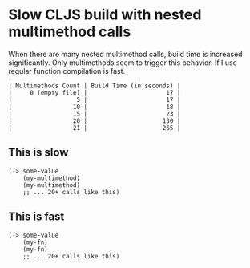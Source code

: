 # Slow CLJS build with nested multimethod calls

When there are many nested multimethod calls, build time is increased
significantly. Only multimethods seem to trigger this behavior. If I
use regular function compilation is fast.

    | Multimethods Count | Build Time (in seconds) |
    |     0 (empty file) |                      17 |
    |                  5 |                      17 |
    |                 10 |                      18 |
    |                 15 |                      23 |
    |                 20 |                     130 |
    |                 21 |                     265 |


## This is slow

    (-> some-value
        (my-multimethod)
        (my-multimethod)
        ;; ... 20+ calls like this)

## This is fast

    (-> some-value
        (my-fn)
        (my-fn)
        ;; ... 20+ calls like this)
